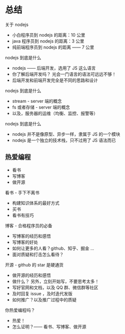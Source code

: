 # 总结

关于 nodejs

- 小白程序员到 nodejs 的距离：10 公里
- java 程序员到 nodejs 的距离：3 公里
- 纯前端程序员到 nodejs 的距离 —— 7 公里

nodejs 到底是什么

- nodejs —— 后端开发，选用了 JS 这么语言
- 你了解后端开发吗？ 光会一门语言的语法可远远不够！
- 后端开发和前端开发完全是不同的思路和设计

nodejs 到底是什么

- stream - server 端的概念
- fs 或者存储 - server 端的概念
- 以及，服务器的运维（均衡、监控、报警等）

nodejs 到底是什么

- nodejs 并不是像原型、异步一样，隶属于 JS 的一个模块
- nodejs 是一个独立的技术栈，只不过用了 JS 语法而已

## 热爱编程

- 看书
- 写博客
- 做开源

看书 - 手下不离书

- 构建知识体系的最好方式
- 买书
- 看书有技巧

博客 - 合格程序员的必备

- 写博客的经历和感悟
- 写博客的好处
- 如何让更多的人看？github、知乎、掘金 ...
- 面对质疑和打击怎么看待？

开源 - github 的 star 是硬通货

- 做开源的经历和感悟
- 做什么？ 另外，立刻开始写，不要思考太多！
- 写好官网和文档，以及 QQ 群、微信群等社区
- 及时回复 issue ，及时迭代发版
- 如何推广？以及推广过程中的质疑

你热爱编程吗？

- 热爱！
- 怎么证明？—— 看书、写博客、做开源
